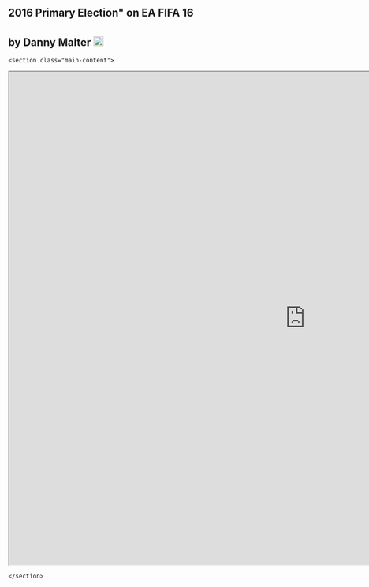 <!DOCTYPE html>
<html lang="en-us">
  <head>
    <meta charset="UTF-8">
    <title>2016 Primary Election</title>
    <meta name="viewport" content="width=device-width, initial-scale=1">
    <link rel="stylesheet" type="text/css" href="stylesheets/normalize.css" media="screen">
    <link href='https://fonts.googleapis.com/css?family=Open+Sans:400,700' rel='stylesheet' type='text/css'>
    <link rel="stylesheet" type="text/css" href="stylesheets/stylesheet.css" media="screen">
    <link rel="stylesheet" type="text/css" href="stylesheets/github-light.css" media="screen">
  </head>
  <body>
    <section class="page-header">
      <h1 class="project-name">2016 Primary Election" on EA FIFA 16</h1>
      <h2 class="project-tagline">by Danny Malter <a href="https://ca.linkedin.com/in/danmalter" target="_blank"><img src="img/in.png" height="20" weight="20" style="padding-top:5px;"></a></h2>
    </section>

    <section class="main-content">

  <iframe src="https://public.tableau.com/profile/dim302#!/vizhome/2016PrimaryElection/Dashboard" width="1200"     height="1000"></iframe>

    </section>


  
  </body>
</html>
